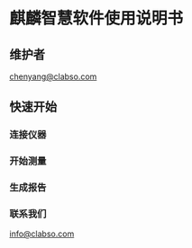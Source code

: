 麒麟智慧软件使用说明书
======================

## 维护者
chenyang@clabso.com
## 快速开始

### 连接仪器


### 开始测量


### 生成报告


### 联系我们
info@clabso.com
